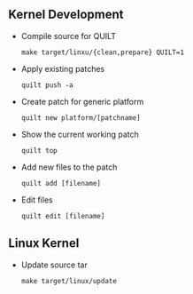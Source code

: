 ## Kernel Development

* Compile source for QUILT

	`make target/linxu/{clean,prepare} QUILT=1`
	
* Apply existing patches

	`quilt push -a`

* Create patch for generic platform

	`quilt new platform/[patchname]`
	
* Show the current working patch

	`quilt top`

* Add new files to the patch

	`quilt add [filename]`
	
* Edit files

	`quilt edit [filename]`
	

## Linux Kernel

* Update source tar

	`make target/linux/update`